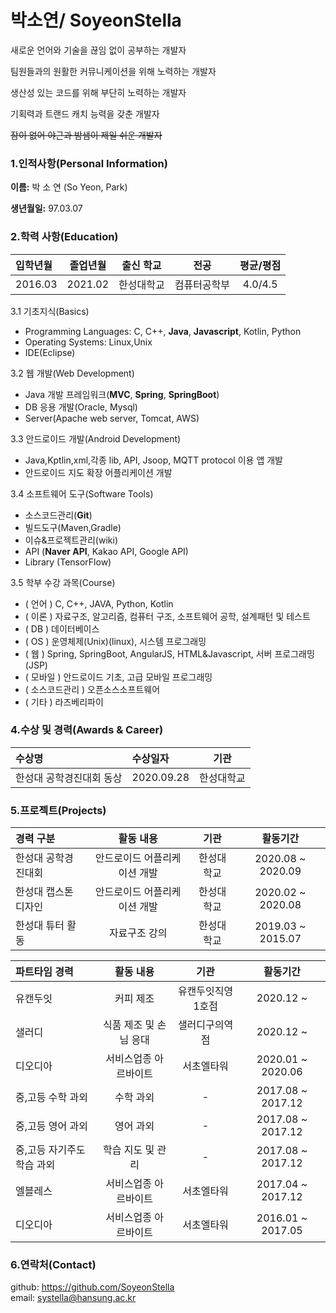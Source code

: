 # 박소연/ SoyeonStella

새로운 언어와 기술을 끊임 없이 공부하는 개발자  

팀원들과의 원활한 커뮤니케이션을 위해 노력하는 개발자  

생산성 있는 코드를 위해 부단히 노력하는 개발자  
  
기획력과 트랜드 캐치 능력을 갖춘 개발자  
 
~~잠이 없어 야근과 밤샘이 제일 쉬운 개발자~~

### 1.인적사항(Personal Information)  

  **이름:** 박 소 연 (So Yeon, Park)
  
  **생년월일:** 97.03.07  
  
### 2.학력 사항(Education)  

| 입학년월 | 졸업년월 | 출신 학교 | 전공 | 평균/평점 | 
| :---         |     :---:      |        :---:   |    :---:      | :---:       |  
| 2016.03 | 2021.02 | 한성대학교 | 컴퓨터공학부 | 4.0/4.5 |

<!--### 3. 보유기술(Technical Skills)-->

3.1  기초지식(Basics)
* Programming Languages: C, C++, __Java__, __Javascript__, Kotlin, Python
* Operating Systems: Linux,Unix
* IDE(Eclipse)

3.2 웹 개발(Web Development)
* Java 개발 프레임워크(__MVC__, __Spring__, __SpringBoot__)
* DB 응용 개발(Oracle, Mysql)
* Server(Apache web server, Tomcat, AWS)

3.3 안드로이드 개발(Android Development)
* Java,Kptlin,xml,각종 lib, API, Jsoop, MQTT protocol 이용 앱 개발
* 안드로이드 지도 확장 어플리케이션 개발

3.4 소프트웨어 도구(Software Tools)
* 소스코드관리(__Git__)
* 빌드도구(Maven,Gradle)
* 이슈&프로젝트관리(wiki)
* API (__Naver API__, Kakao API, Google API)
* Library (TensorFlow)

3.5 학부 수강 과목(Course)
* ( 언어 ) C, C++, JAVA, Python, Kotlin
* ( 이론 ) 자료구조, 알고리즘, 컴퓨터 구조, 소프트웨어 공학, 설계패턴 및 테스트 
* ( DB ) 데이터베이스
* ( OS ) 운영체제(Unix)(linux), 시스템 프로그래밍
* ( 웹 ) Spring, SpringBoot, AngularJS, HTML&Javascript, 서버 프로그래밍(JSP)  
* ( 모바일 ) 안드로이드 기초, 고급 모바일 프로그래밍
* ( 소스코드관리 ) 오픈소스소프트웨어
* ( 기타 ) 라즈베리파이 

### 4.수상 및 경력(Awards & Career)

| 수상명 | 수상일자 | 기관 |
| :---         |     :---      |         :---:    |
| 한성대 공학경진대회 동상  |2020.09.28      | 한성대학교   |

### 5.프로젝트(Projects)

| 경력 구분 | 활동 내용 | 기관 |활동기간 |
| :---         |     :---:      |        :---:   |    :---:      |
| 한성대 공학경진대회 | 안드로이드 어플리케이션 개발 | 한성대학교 |2020.08 ~ 2020.09|
| 한성대 캡스톤 디자인 | 안드로이드 어플리케이션 개발| 한성대학교|2020.02 ~ 2020.08|
| 한성대 튜터 활동 | 자료구조 강의  | 한성대학교     |2019.03 ~ 2015.07  |

| 파트타임 경력 | 활동 내용 | 기관 |활동기간 |  
| :---         |     :---:      |        :---:   |    :---:      |
| 유캔두잇 | 커피 제조 | 유캔두잇직영1호점 |2020.12 ~ |
| 샐러디 | 식품 제조 및 손님 응대 | 샐러디구의역점 |2020.12 ~ |
| 디오디아 | 서비스업종 아르바이트 | 서초엘타워 |2020.01 ~ 2020.06|
| 중,고등 수학 과외 | 수학  과외  | - |2017.08 ~ 2017.12|
| 중,고등 영어 과외 | 영어  과외  | - |2017.08 ~ 2017.12|
| 중,고등 자기주도학습 과외 | 학습 지도 및 관리  | - |2017.08 ~ 2017.12|
| 엘블레스 | 서비스업종 아르바이트  | 서초엘타워  |2017.04 ~ 2017.12  |
| 디오디아 | 서비스업종 아르바이트  | 서초엘타워 |2016.01 ~ 2017.05|  

### 6.연락처(Contact)
github: https://github.com/SoyeonStella  
email: systella@hansung.ac.kr  


